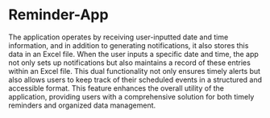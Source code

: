 # Reminder-App
The application operates by receiving user-inputted date and time information, and in addition to generating notifications, it also stores this data in an Excel file. When the user inputs a specific date and time, the app not only sets up notifications but also maintains a record of these entries within an Excel file. This dual functionality not only ensures timely alerts but also allows users to keep track of their scheduled events in a structured and accessible format. This feature enhances the overall utility of the application, providing users with a comprehensive solution for both timely reminders and organized data management.
